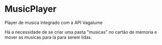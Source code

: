 # MusicPlayer
Player de musica integrado com a API Vagalume


Há a necessidade de se criar uma pasta "musicas" no cartão de memoria e mover as musicas para lá para serem lidas.
